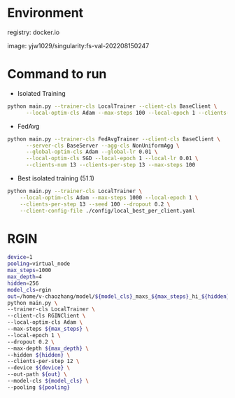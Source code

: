 
# Environment
registry: docker.io

image: yjw1029/singularity:fs-val-202208150247

# Command to run
* Isolated Training
```bash
python main.py --trainer-cls LocalTrainer --client-cls BaseClient \
      --local-optim-cls Adam --max-steps 100 --local-epoch 1 --clients-num 13
```

* FedAvg
```bash
python main.py --trainer-cls FedAvgTrainer --client-cls BaseClient \
      --server-cls BaseServer --agg-cls NonUniformAgg \
      --global-optim-cls Adam --global-lr 0.01 \
      --local-optim-cls SGD --local-epoch 1 --local-lr 0.01 \
      --clients-num 13 --clients-per-step 13 --max-steps 100
```

* Best isolated training (51.1)
```bash
python main.py --trainer-cls LocalTrainer \
    --local-optim-cls Adam --max-steps 1000 --local-epoch 1 \
    --clients-per-step 13 --seed 100 --dropout 0.2 \
    --client-config-file ./config/local_best_per_client.yaml
```

# RGIN
```bash
device=1
pooling=virtual_node
max_steps=1000
max_depth=4
hidden=256
model_cls=rgin
out=/home/v-chaozhang/model/${model_cls}_maxs_${max_steps}_hi_${hidden}_maxd_${max_depth}_po_${pooling}
python main.py \
--trainer-cls LocalTrainer \
--client-cls RGINClient \
--local-optim-cls Adam \
--max-steps ${max_steps} \
--local-epoch 1 \
--dropout 0.2 \
--max-depth ${max_depth} \
--hidden ${hidden} \
--clients-per-step 12 \
--device ${device} \
--out-path ${out} \
--model-cls ${model_cls} \
--pooling ${pooling}
```